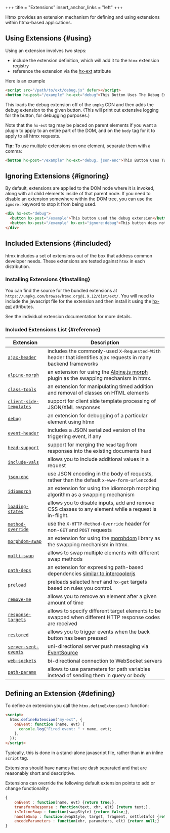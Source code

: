 +++
title = "Extensions"
insert_anchor_links = "left"
+++

Htmx provides an extension mechanism for defining and using extensions within htmx-based applications.

## Using Extensions {#using}

Using an extension involves two steps:

- include the extension definition, which will add it to the `htmx` extension registry
- reference the extension via the [hx-ext](@/attributes/hx-ext.md) attribute

Here is an example

```html
<script src="/path/to/ext/debug.js" defer></script>
<button hx-post="/example" hx-ext="debug">This Button Uses The Debug Extension</button>
```

This loads the debug extension off of the `unpkg` CDN and then adds the debug extension to the given button. (This will
print out extensive logging for the button, for debugging purposes.)

Note that the `hx-ext` tag may be placed on parent elements if you want a plugin to apply to an entire part of the DOM,
and on the `body` tag for it to apply to all htmx requests.

**Tip:** To use multiple extensions on one element, separate them with a comma:

```html
<button hx-post="/example" hx-ext="debug, json-enc">This Button Uses Two Extensions</button>
```

## Ignoring Extensions {#ignoring}

By default, extensions are applied to the DOM node where it is invoked, along with all child elements inside of that
parent node. If you need to disable an extension somewhere within the DOM tree, you can use the `ignore:` keyword to
stop it from being used.

```html
<div hx-ext="debug">
  <button hx-post="/example">This button used the debug extension</button>
  <button hx-post="/example" hx-ext="ignore:debug">This button does not</button>
</div>
```

## Included Extensions {#included}

htmx includes a set of extensions out of the box that address common developer needs. These extensions are tested
against `htmx` in each distribution.

### Installing Extensions {#installing}

You can find the source for the bundled extensions at `https://unpkg.com/browse/htmx.org@1.9.12/dist/ext/`. You will
need to include the javascript file for the extension and then install it using the [hx-ext](@/attributes/hx-ext.md)
attributes.

See the individual extension documentation for more details.

### Included Extensions List {#reference}

<div class="info-table">

| Extension                                                        | Description                                                                                                                       |
| ---------------------------------------------------------------- | --------------------------------------------------------------------------------------------------------------------------------- |
| [`ajax-header`](@/extensions/ajax-header.md)                     | includes the commonly-used `X-Requested-With` header that identifies ajax requests in many backend frameworks                     |
| [`alpine-morph`](@/extensions/alpine-morph.md)                   | an extension for using the [Alpine.js morph](https://alpinejs.dev/plugins/morph) plugin as the swapping mechanism in htmx.        |
| [`class-tools`](@/extensions/class-tools.md)                     | an extension for manipulating timed addition and removal of classes on HTML elements                                              |
| [`client-side-templates`](@/extensions/client-side-templates.md) | support for client side template processing of JSON/XML responses                                                                 |
| [`debug`](@/extensions/debug.md)                                 | an extension for debugging of a particular element using htmx                                                                     |
| [`event-header`](@/extensions/event-header.md)                   | includes a JSON serialized version of the triggering event, if any                                                                |
| [`head-support`](@/extensions/head-support.md)                   | support for merging the `head` tag from responses into the existing documents `head`                                              |
| [`include-vals`](@/extensions/include-vals.md)                   | allows you to include additional values in a request                                                                              |
| [`json-enc`](@/extensions/json-enc.md)                           | use JSON encoding in the body of requests, rather than the default `x-www-form-urlencoded`                                        |
| [`idiomorph`](https://github.com/bigskysoftware/idiomorph)       | an extension for using the idiomorph morphing algorithm as a swapping mechanism                                                   |
| [`loading-states`](@/extensions/loading-states.md)               | allows you to disable inputs, add and remove CSS classes to any element while a request is in-flight.                             |
| [`method-override`](@/extensions/method-override.md)             | use the `X-HTTP-Method-Override` header for non-`GET` and `POST` requests                                                         |
| [`morphdom-swap`](@/extensions/morphdom-swap.md)                 | an extension for using the [morphdom](https://github.com/patrick-steele-idem/morphdom) library as the swapping mechanism in htmx. |
| [`multi-swap`](@/extensions/multi-swap.md)                       | allows to swap multiple elements with different swap methods                                                                      |
| [`path-deps`](@/extensions/path-deps.md)                         | an extension for expressing path-based dependencies [similar to intercoolerjs](http://intercoolerjs.org/docs.html#dependencies)   |
| [`preload`](@/extensions/preload.md)                             | preloads selected `href` and `hx-get` targets based on rules you control.                                                         |
| [`remove-me`](@/extensions/remove-me.md)                         | allows you to remove an element after a given amount of time                                                                      |
| [`response-targets`](@/extensions/response-targets.md)           | allows to specify different target elements to be swapped when different HTTP response codes are received                         |
| [`restored`](@/extensions/restored.md)                           | allows you to trigger events when the back button has been pressed                                                                |
| [`server-sent-events`](@/extensions/server-sent-events.md)       | uni-directional server push messaging via [EventSource](https://developer.mozilla.org/en-US/docs/Web/API/EventSource)             |
| [`web-sockets`](@/extensions/web-sockets.md)                     | bi-directional connection to WebSocket servers                                                                                    |
| [`path-params`](@/extensions/path-params.md)                     | allows to use parameters for path variables instead of sending them in query or body                                              |

</div>

## Defining an Extension {#defining}

To define an extension you call the `htmx.defineExtension()` function:

```html
<script>
  htmx.defineExtension("my-ext", {
    onEvent: function (name, evt) {
      console.log("Fired event: " + name, evt);
    },
  });
</script>
```

Typically, this is done in a stand-alone javascript file, rather than in an inline `script` tag.

Extensions should have names that are dash separated and that are reasonably short and descriptive.

Extensions can override the following default extension points to add or change functionality:

```javascript
{
    onEvent : function(name, evt) {return true;},
    transformResponse : function(text, xhr, elt) {return text;},
    isInlineSwap : function(swapStyle) {return false;},
    handleSwap : function(swapStyle, target, fragment, settleInfo) {return false;},
    encodeParameters : function(xhr, parameters, elt) {return null;}
}
```
